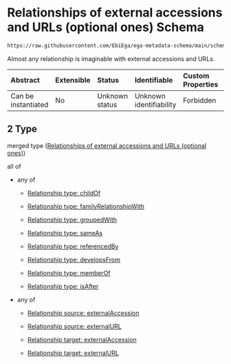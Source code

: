 # Relationships of external accessions and URLs (optional ones) Schema

```txt
https://raw.githubusercontent.com/EbiEga/ega-metadata-schema/main/schemas/EGA.dataset.json#/properties/datasetRelationships/items/allOf/1/anyOf/2
```

Almost any relationship is imaginable with external accessions and URLs.

| Abstract            | Extensible | Status         | Identifiable            | Custom Properties | Additional Properties | Access Restrictions | Defined In                                                                     |
| :------------------ | :--------- | :------------- | :---------------------- | :---------------- | :-------------------- | :------------------ | :----------------------------------------------------------------------------- |
| Can be instantiated | No         | Unknown status | Unknown identifiability | Forbidden         | Allowed               | none                | [EGA.dataset.json\*](../../../schemas/EGA.dataset.json "open original schema") |

## 2 Type

merged type ([Relationships of external accessions and URLs (optional ones)](ega-5-properties-dataset-relationships-items-allof-relationship-constraints-for-a-dataset-anyof-relationships-of-external-accessions-and-urls-optional-ones.md))

all of

*   any of

    *   [Relationship type: childOf](ega-4-definitions-relationship-type-childof.md "check type definition")

    *   [Relationship type: familyRelationshipWith](ega-4-definitions-relationship-type-familyrelationshipwith.md "check type definition")

    *   [Relationship type: groupedWith](ega-4-definitions-relationship-type-groupedwith.md "check type definition")

    *   [Relationship type: sameAs](ega-4-definitions-relationship-type-sameas.md "check type definition")

    *   [Relationship type: referencedBy](ega-4-definitions-relationship-type-referencedby.md "check type definition")

    *   [Relationship type: developsFrom](ega-4-definitions-relationship-type-developsfrom.md "check type definition")

    *   [Relationship type: memberOf](ega-4-definitions-relationship-type-memberof.md "check type definition")

    *   [Relationship type: isAfter](ega-4-definitions-relationship-type-isafter.md "check type definition")

*   any of

    *   [Relationship source: externalAccession](ega-4-definitions-relationship-source-externalaccession.md "check type definition")

    *   [Relationship source: externalURL](ega-4-definitions-relationship-source-externalurl.md "check type definition")

    *   [Relationship target: externalAccession](ega-4-definitions-relationship-target-externalaccession.md "check type definition")

    *   [Relationship target: externalURL](ega-4-definitions-relationship-target-externalurl.md "check type definition")
